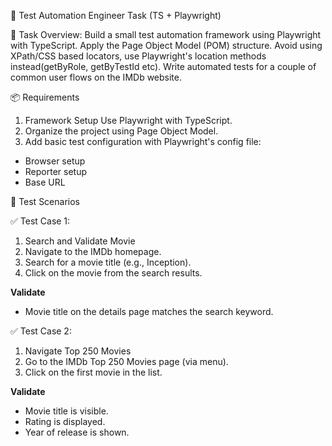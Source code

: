 🎯 Test Automation Engineer Task (TS + Playwright)

📝 Task Overview:
Build a small test automation framework using Playwright with TypeScript. Apply the Page Object Model (POM) structure. Avoid using XPath/CSS based locators, use Playwright's location methods instead(getByRole, getByTestId etc). Write automated tests for a couple of common user flows on the IMDb website.

📦 Requirements
1. Framework Setup
Use Playwright with TypeScript.
2. Organize the project using Page Object Model.
3. Add basic test configuration with Playwright's config file:
  - Browser setup
  - Reporter setup
  - Base URL


🔄 Test Scenarios

✅ Test Case 1: 

1. Search and Validate Movie
2. Navigate to the IMDb homepage.
3. Search for a movie title (e.g., Inception).
4. Click on the movie from the search results.

**Validate**

- Movie title on the details page matches the search keyword.

✅ Test Case 2:

1. Navigate Top 250 Movies
2. Go to the IMDb Top 250 Movies page (via menu).
3. Click on the first movie in the list.

**Validate**

- Movie title is visible.
- Rating is displayed.
- Year of release is shown.
